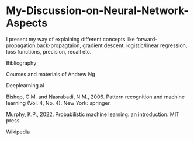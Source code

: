 # My-Discussion-on-Neural-Network-Aspects

I present my way of explaining different concepts like forward-propagation,back-propagtaion, 
gradient descent, logistic/linear regression, loss functions, precision, recall etc.


Bibliography

Courses and materials of Andrew Ng 

Deeplearning.ai

Bishop, C.M. and Nasrabadi, N.M., 2006. Pattern recognition and machine learning 
(Vol. 4, No. 4). New York: springer.

Murphy, K.P., 2022. Probabilistic machine learning: an introduction. MIT press.

Wikipedia

